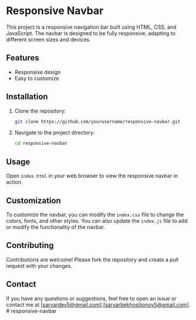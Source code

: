 # Responsive Navbar

This project is a responsive navigation bar built using HTML, CSS, and JavaScript. The navbar is designed to be fully responsive, adapting to different screen sizes and devices.

## Features

- Responsive design
- Easy to customize

## Installation

1. Clone the repository:
    ```bash
    git clone https://github.com/yourusername/responsive-navbar.git
    ```
2. Navigate to the project directory:
    ```bash
    cd responsive-navbar
    ```

## Usage

Open `index.html` in your web browser to view the responsive navbar in action.

## Customization

To customize the navbar, you can modify the `index.css` file to change the colors, fonts, and other styles. You can also update the `index.js` file to add or modify the functionality of the navbar.

## Contributing

Contributions are welcome! Please fork the repository and create a pull request with your changes.


## Contact

If you have any questions or suggestions, feel free to open an issue or contact me at [sarvardev5@gmail.com],[sarvarbekhosiljonov5@gmail.com].
#   r e s p o n s i v e - n a v b a r  
 
